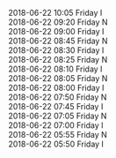 2018-06-22 10:05 Friday  I  
2018-06-22 09:20 Friday  N  
2018-06-22 09:00 Friday  I  
2018-06-22 08:45 Friday  N  
2018-06-22 08:30 Friday  I  
2018-06-22 08:25 Friday  N  
2018-06-22 08:10 Friday  I  
2018-06-22 08:05 Friday  N  
2018-06-22 08:00 Friday  I  
2018-06-22 07:50 Friday  N  
2018-06-22 07:45 Friday  I  
2018-06-22 07:05 Friday  N  
2018-06-22 07:00 Friday  I  
2018-06-22 05:55 Friday  N  
2018-06-22 05:50 Friday  I  
